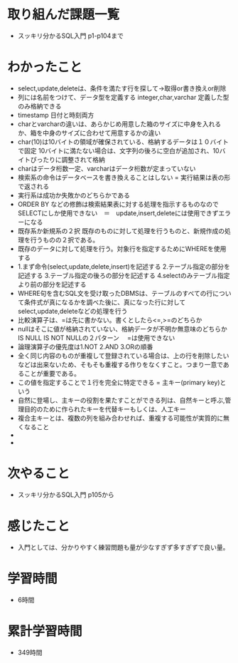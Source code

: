 # 取り組んだ課題一覧
- スッキリ分かるSQL入門 p1-p104まで

# わかったこと
- select,update,deleteは、条件を満たす行を探して→取得or書き換えor削除
- 列には名前をつけて、データ型を定義する integer,char,varchar 定義した型のみ格納できる
- timestamp 日付と時刻両方
- charとvarcharの違いは、あらかじめ用意した箱のサイズに中身を入れるか、箱を中身のサイズに合わせて用意するかの違い
- char(10)は10バイトの領域が確保されている、格納するデータは１０バイトで固定 10バイトに満たない場合は、文字列の後ろに空白が追加され、10バイトぴったりに調整されて格納
- charはデータ桁数一定、varcharはデータ桁数が定まっていない
- 検索系の命令はデータベースを書き換えることはしない = 実行結果は表の形で返される
- 実行系は成功か失敗かのどちらかである
- ORDER BY などの修飾は検索結果表に対する処理を指示するものなのでSELECTにしか使用できない　＝　update,insert,deleteには使用できずエラーになる
- 既存系か新規系の２択  既存のものに対して処理を行うものと、新規作成の処理を行うものの２択である。
- 既存のデータに対して処理を行う。対象行を指定するためにWHEREを使用する
- 1.まず命令(select,update,delete,insert)を記述する 2.テーブル指定の部分を記述する 3.テーブル指定の後ろの部分を記述する 4.selectのみテーブル指定より前の部分を記述する
- WHERE句を含むSQL文を受け取ったDBMSは、テーブルのすべての行について条件式が真になるかを調べた後に、真になった行に対してselect,update,deleteなどの処理を行う
- 比較演算子は、=は先に書かない。書くとしたら<=,>=のどちらか
- nullはそこに値が格納されていない、格納データが不明か無意味のどちらか IS NULL IS NOT NULLの２パターン　  =は使用できない
- 論理演算子の優先度は1.NOT 2.AND 3.ORの順番
- 全く同じ内容のものが重複して登録されている場合は、上の行を削除したいなどは出来ないため、そもそも重複する作りをなくすこと。つまり一意であることが重要である。
- この値を指定することで１行を完全に特定できる = 主キー(primary key)という
- 自然に登場し、主キーの役割を果たすことができる列は、自然キーと呼ぶ,管理目的のために作られたキーを代替キーもしくは、人工キー
- 複合主キーとは、複数の列を組み合わせれば、重複する可能性が実質的に無くなること
- 
- 

# 次やること
- スッキリ分かるSQL入門 p105から

# 感じたこと
- 入門としては、分かりやすく練習問題も量が少なすぎず多すぎずで良い量。

# 学習時間
- 6時間

# 累計学習時間
- 349時間

